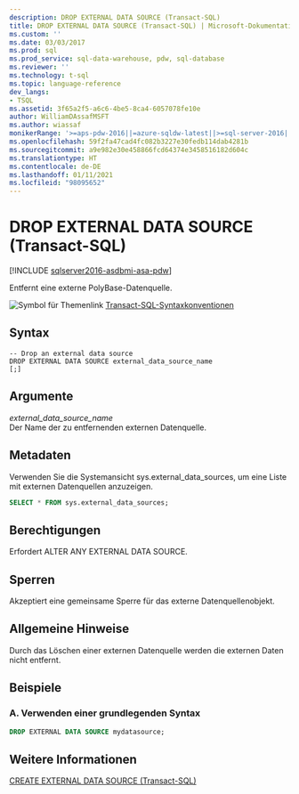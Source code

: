 ```yaml
---
description: DROP EXTERNAL DATA SOURCE (Transact-SQL)
title: DROP EXTERNAL DATA SOURCE (Transact-SQL) | Microsoft-Dokumentation
ms.custom: ''
ms.date: 03/03/2017
ms.prod: sql
ms.prod_service: sql-data-warehouse, pdw, sql-database
ms.reviewer: ''
ms.technology: t-sql
ms.topic: language-reference
dev_langs:
- TSQL
ms.assetid: 3f65a2f5-a6c6-4be5-8ca4-6057078fe10e
author: WilliamDAssafMSFT
ms.author: wiassaf
monikerRange: '>=aps-pdw-2016||=azure-sqldw-latest||>=sql-server-2016||>=sql-server-linux-2017||=azuresqldb-mi-current'
ms.openlocfilehash: 59f2fa47cad4fc082b3227e30fedb114dab4281b
ms.sourcegitcommit: a9e982e30e458866fcd64374e3458516182d604c
ms.translationtype: HT
ms.contentlocale: de-DE
ms.lasthandoff: 01/11/2021
ms.locfileid: "98095652"
---
```

# <a name="drop-external-data-source-transact-sql"></a>DROP EXTERNAL DATA SOURCE (Transact-SQL)
[!INCLUDE [sqlserver2016-asdbmi-asa-pdw](../../includes/applies-to-version/sqlserver2016-asdbmi-asa-pdw.md)]

  Entfernt eine externe PolyBase-Datenquelle.  
  
 ![Symbol für Themenlink](../../database-engine/configure-windows/media/topic-link.gif "Symbol für Themenlink") [Transact-SQL-Syntaxkonventionen](../../t-sql/language-elements/transact-sql-syntax-conventions-transact-sql.md)  
  
## <a name="syntax"></a>Syntax  
  
```syntaxsql
-- Drop an external data source  
DROP EXTERNAL DATA SOURCE external_data_source_name  
[;]  
```  
  
## <a name="arguments"></a>Argumente  
 *external_data_source_name*  
 Der Name der zu entfernenden externen Datenquelle.  
  
## <a name="metadata"></a>Metadaten  
 Verwenden Sie die Systemansicht sys.external_data_sources, um eine Liste mit externen Datenquellen anzuzeigen.  
  
```sql  
SELECT * FROM sys.external_data_sources;  
```  
  
## <a name="permissions"></a>Berechtigungen  
 Erfordert ALTER ANY EXTERNAL DATA SOURCE.  
  
## <a name="locking"></a>Sperren  
 Akzeptiert eine gemeinsame Sperre für das externe Datenquellenobjekt.  
  
## <a name="general-remarks"></a>Allgemeine Hinweise  
 Durch das Löschen einer externen Datenquelle werden die externen Daten nicht entfernt.  
  
## <a name="examples"></a>Beispiele  
  
### <a name="a-using-basic-syntax"></a>A. Verwenden einer grundlegenden Syntax  
  
```sql  
DROP EXTERNAL DATA SOURCE mydatasource;  
```  
  
## <a name="see-also"></a>Weitere Informationen  
 [CREATE EXTERNAL DATA SOURCE &#40;Transact-SQL&#41;](../../t-sql/statements/create-external-data-source-transact-sql.md)  
  
  

